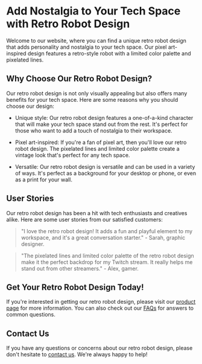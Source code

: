 <!--font:Open Sans-->

# Add Nostalgia to Your Tech Space with Retro Robot Design

Welcome to our website, where you can find a unique retro robot design that adds personality and nostalgia to your tech space. Our pixel art-inspired design features a retro-style robot with a limited color palette and pixelated lines.

## Why Choose Our Retro Robot Design?

Our retro robot design is not only visually appealing but also offers many benefits for your tech space. Here are some reasons why you should choose our design:

- Unique style: Our retro robot design features a one-of-a-kind character that will make your tech space stand out from the rest. It's perfect for those who want to add a touch of nostalgia to their workspace.

- Pixel art-inspired: If you're a fan of pixel art, then you'll love our retro robot design. The pixelated lines and limited color palette create a vintage look that's perfect for any tech space.

- Versatile: Our retro robot design is versatile and can be used in a variety of ways. It's perfect as a background for your desktop or phone, or even as a print for your wall.

## User Stories

Our retro robot design has been a hit with tech enthusiasts and creatives alike. Here are some user stories from our satisfied customers:

> "I love the retro robot design! It adds a fun and playful element to my workspace, and it's a great conversation starter." - Sarah, graphic designer.

> "The pixelated lines and limited color palette of the retro robot design make it the perfect backdrop for my Twitch stream. It really helps me stand out from other streamers." - Alex, gamer.

## Get Your Retro Robot Design Today!

If you're interested in getting our retro robot design, please visit our [product page](#product-page) for more information. You can also check out our [FAQs](#faqs) for answers to common questions.

## Contact Us

If you have any questions or concerns about our retro robot design, please don't hesitate to [contact us](#contact-us). We're always happy to help!

<!--

Write me content for website with wallpaper which alt text is:

"A pixel art-inspired wallpaper featuring a retro-style robot, with a limited color palette and pixelated lines."

The name/title of the page should not be 1:1 copy of the alt text but rather a real content of the website which is using this wallpaper.

- Use markdown format 
- Start with heading
- Heading should be short and concise
- The content should look like a real website 
- The website should not be about the wallpaper, wallpaper is just a related background
- Heading should be contain work "wallpaper" or "background"
- Include real sections like references, contact, user stories, etc. use things relevant to the page purpose.
- Feel free to use structure like headings, bullets, numbering, blockquotes, paragraphs, horizontal lines, etc.
- You can use formatting like bold or _italic_
- You can include UTF-8 emojis
- Links should be only #hash anchors (and you can refer to the document itself)
- Do not include images


---


# Retro Robot Background for Your Tech Space

Welcome to our website, where you can find a unique retro robot wallpaper to add some personality to your tech space. Our pixel art-inspired wallpaper features a retro-style robot, with a limited color palette and pixelated lines that give it a nostalgic feel.

## Why Choose Our Retro Robot Wallpaper?

Our retro robot wallpaper is not only visually appealing but also offers many benefits for your tech space. Here are some reasons why you should choose our wallpaper:

- Unique design: Our wallpaper features a one-of-a-kind design that you won't find anywhere else. The retro-style robot adds a touch of nostalgia to your tech space, making it stand out from the rest.

- Pixel art-inspired: If you're a fan of pixel art, then you'll love our wallpaper. The pixelated lines and limited color palette create a vintage look that's perfect for any tech space.

- High-quality: We use only the highest quality materials to create our wallpapers, ensuring that they last for years to come. Our wallpaper is easy to install and remove, making it a hassle-free way to update your tech space.

## User Stories

Our retro robot wallpaper has been a hit with tech enthusiasts and creatives alike. Here are some user stories from our satisfied customers:

> "I love the retro robot wallpaper! It adds a fun and playful element to my workspace, and I always get compliments on it." - Sarah, graphic designer.

> "The pixelated lines and limited color palette of the retro robot wallpaper make it the perfect backdrop for my gaming setup. It really brings the whole room together." - Alex, gamer.

## References

If you're interested in purchasing our retro robot wallpaper, please visit our [product page](#product-page) for more information. You can also check out our [FAQs](#faqs) for answers to common questions.

## Contact Us

If you have any questions or concerns about our retro robot wallpaper, please don't hesitate to [contact us](#contact-us). We're always happy to help!


---


Heading is too long, rewrite whole content.


---


# Retro Robot Wallpaper for Your Tech Space

Welcome to our website, where you can find a unique retro robot wallpaper to add some personality to your tech space. Our pixel art-inspired wallpaper features a retro-style robot, with a limited color palette and pixelated lines that give it a nostalgic feel.

## Why Choose Our Wallpaper?

Our retro robot wallpaper is not only visually appealing but also offers many benefits for your tech space. Here are some reasons why you should choose our wallpaper:

- Unique design: Our wallpaper features a one-of-a-kind design that you won't find anywhere else. The retro-style robot adds a touch of nostalgia to your tech space, making it stand out from the rest.

- Pixel art-inspired: If you're a fan of pixel art, then you'll love our wallpaper. The pixelated lines and limited color palette create a vintage look that's perfect for any tech space.

- High-quality: We use only the highest quality materials to create our wallpapers, ensuring that they last for years to come. Our wallpaper is easy to install and remove, making it a hassle-free way to update your tech space.

## User Stories

Our retro robot wallpaper has been a hit with tech enthusiasts and creatives alike. Here are some user stories from our satisfied customers:

> "I love the retro robot wallpaper! It adds a fun and playful element to my workspace, and I always get compliments on it." - Sarah, graphic designer.

> "The pixelated lines and limited color palette of the retro robot wallpaper make it the perfect backdrop for my gaming setup. It really brings the whole room together." - Alex, gamer.

## Get Your Retro Robot Wallpaper Today!

If you're interested in purchasing our retro robot wallpaper, please visit our [product page](#product-page) for more information. You can also check out our [FAQs](#faqs) for answers to common questions.

## Contact Us

If you have any questions or concerns about our retro robot wallpaper, please don't hesitate to [contact us](#contact-us). We're always happy to help!


---


Heading should not include word "wallpaper". The website should not be about the wallpaper itself, wallpaper is just a related background, rewrite whole content.


---


# Retro Robot: A Nostalgic Addition to Your Tech Space

Welcome to our website, where you can find a unique retro robot wallpaper that adds personality and nostalgia to your tech space. Our pixel art-inspired design features a retro-style robot with a limited color palette and pixelated lines.

## Why Choose Our Retro Robot Design?

Our retro robot design is not only visually appealing but also offers many benefits for your tech space. Here are some reasons why you should choose our design:

- Unique style: Our retro robot design features a one-of-a-kind character that will make your tech space stand out from the rest. It's perfect for those who want to add a touch of nostalgia to their workspace.

- Pixel art-inspired: If you're a fan of pixel art, then you'll love our retro robot design. The pixelated lines and limited color palette create a vintage look that's perfect for any tech space.

- Versatile: Our retro robot design is versatile and can be used in a variety of ways. It's perfect as a background for your desktop or phone, or even as a print for your wall.

## User Stories

Our retro robot design has been a hit with tech enthusiasts and creatives alike. Here are some user stories from our satisfied customers:

> "I love the retro robot design! It adds a fun and playful element to my workspace, and it's a great conversation starter." - Sarah, graphic designer.

> "The pixelated lines and limited color palette of the retro robot design make it the perfect backdrop for my Twitch stream. It really helps me stand out from other streamers." - Alex, gamer.

## Get Your Retro Robot Design Today!

If you're interested in getting our retro robot design, please visit our [product page](#product-page) for more information. You can also check out our [FAQs](#faqs) for answers to common questions.

## Contact Us

If you have any questions or concerns about our retro robot design, please don't hesitate to [contact us](#contact-us). We're always happy to help!


---


Heading is too long, rewrite whole content.


---


# Add Nostalgia to Your Tech Space with Retro Robot Design

Welcome to our website, where you can find a unique retro robot design that adds personality and nostalgia to your tech space. Our pixel art-inspired design features a retro-style robot with a limited color palette and pixelated lines.

## Why Choose Our Retro Robot Design?

Our retro robot design is not only visually appealing but also offers many benefits for your tech space. Here are some reasons why you should choose our design:

- Unique style: Our retro robot design features a one-of-a-kind character that will make your tech space stand out from the rest. It's perfect for those who want to add a touch of nostalgia to their workspace.

- Pixel art-inspired: If you're a fan of pixel art, then you'll love our retro robot design. The pixelated lines and limited color palette create a vintage look that's perfect for any tech space.

- Versatile: Our retro robot design is versatile and can be used in a variety of ways. It's perfect as a background for your desktop or phone, or even as a print for your wall.

## User Stories

Our retro robot design has been a hit with tech enthusiasts and creatives alike. Here are some user stories from our satisfied customers:

> "I love the retro robot design! It adds a fun and playful element to my workspace, and it's a great conversation starter." - Sarah, graphic designer.

> "The pixelated lines and limited color palette of the retro robot design make it the perfect backdrop for my Twitch stream. It really helps me stand out from other streamers." - Alex, gamer.

## Get Your Retro Robot Design Today!

If you're interested in getting our retro robot design, please visit our [product page](#product-page) for more information. You can also check out our [FAQs](#faqs) for answers to common questions.

## Contact Us

If you have any questions or concerns about our retro robot design, please don't hesitate to [contact us](#contact-us). We're always happy to help!


---


Write me a Google font which is best fitting for the website.

Pick from the list:
- IBM Plex Sans
- Inter
- Montserrat
- Futura
- Orbitron
- Lobster
- Roboto
- Open Sans
- Dancing Script
- Playfair Display
- Barlow Condensed
- Raleway
- Lato
- Alegreya
- Exo 2
- Great Vibes
- Poppins


Write just the font name nothing else.


---


I recommend using the font "Open Sans" for the website.

-->
